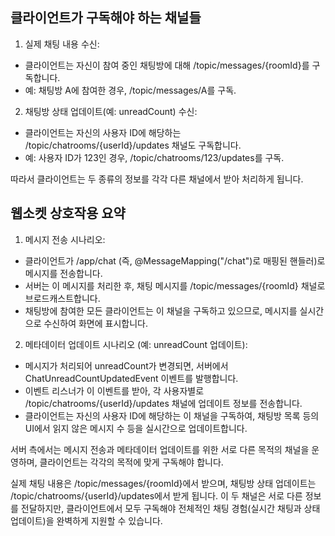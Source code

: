 ## 클라이언트가 구독해야 하는 채널들
1. 실제 채팅 내용 수신:
- 클라이언트는 자신이 참여 중인 채팅방에 대해 /topic/messages/{roomId}를 구독합니다.
- 예: 채팅방 A에 참여한 경우, /topic/messages/A를 구독.

2. 채팅방 상태 업데이트(예: unreadCount) 수신:
- 클라이언트는 자신의 사용자 ID에 해당하는 /topic/chatrooms/{userId}/updates 채널도 구독합니다.
- 예: 사용자 ID가 123인 경우, /topic/chatrooms/123/updates를 구독. 
 
따라서 클라이언트는 두 종류의 정보를 각각 다른 채널에서 받아 처리하게 됩니다.

## 웹소켓 상호작용 요약
1. 메시지 전송 시나리오:
- 클라이언트가 /app/chat (즉, @MessageMapping("/chat")로 매핑된 핸들러)로 메시지를 전송합니다.
- 서버는 이 메시지를 처리한 후, 채팅 메시지를 /topic/messages/{roomId} 채널로 브로드캐스트합니다.
- 채팅방에 참여한 모든 클라이언트는 이 채널을 구독하고 있으므로, 메시지를 실시간으로 수신하여 화면에 표시합니다.

2. 메타데이터 업데이트 시나리오 (예: unreadCount 업데이트):
- 메시지가 처리되어 unreadCount가 변경되면, 서버에서 ChatUnreadCountUpdatedEvent 이벤트를 발행합니다.
- 이벤트 리스너가 이 이벤트를 받아, 각 사용자별로 /topic/chatrooms/{userId}/updates 채널에 업데이트 정보를 전송합니다.
- 클라이언트는 자신의 사용자 ID에 해당하는 이 채널을 구독하여, 채팅방 목록 등의 UI에서 읽지 않은 메시지 수 등을 실시간으로 업데이트합니다.

서버 측에서는 메시지 전송과 메타데이터 업데이트를 위한 서로 다른 목적의 채널을 운영하며, 클라이언트는 각각의 목적에 맞게 구독해야 합니다.

실제 채팅 내용은 /topic/messages/{roomId}에서 받으며,
채팅방 상태 업데이트는 /topic/chatrooms/{userId}/updates에서 받게 됩니다.
이 두 채널은 서로 다른 정보를 전달하지만, 클라이언트에서 모두 구독해야 전체적인 채팅 경험(실시간 채팅과 상태 업데이트)을 완벽하게 지원할 수 있습니다.